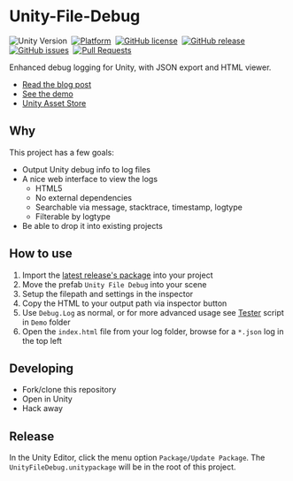 # Unity-File-Debug
![Unity Version][unity-badge]&nbsp;
[![Platform][platform-badge]][repo]&nbsp;
[![GitHub license][license-badge]][license]&nbsp;
[![GitHub release][version-badge]][releases]&nbsp;
[![GitHub issues][issues-badge]][issues]&nbsp;
[![Pull Requests][pr-badge]][pulls]&nbsp;

Enhanced debug logging for Unity, with JSON export and HTML viewer.
- [Read the blog post](http://www.sacredseedstudio.com/blog/2016/06/05/Output-the-Unity-console-to-file)
- [See the demo](http://www.sacredseedstudio.com/Unity-File-Debug/)
- [Unity Asset Store](https://assetstore.unity.com/packages/tools/utilities/unity-file-debug-72250)

## Why
This project has a few goals:
- Output Unity debug info to log files
- A nice web interface to view the logs
  - HTML5
  - No external dependencies
  - Searchable via message, stacktrace, timestamp, logtype
  - Filterable by logtype
- Be able to drop it into existing projects

## How to use
1. Import the [latest release's package](https://github.com/Sacred-Seed-Studio/Unity-File-Debug/releases) into your project
2. Move the prefab `Unity File Debug` into your scene
3. Setup the filepath and settings in the inspector
4. Copy the HTML to your output path via inspector button
5. Use `Debug.Log` as normal, or for more advanced usage see [Tester](/Assets/UnityFileDebug/Demo/Tester.cs) script in `Demo` folder
6. Open the `index.html` file from your log folder, browse for a `*.json` log in the top left

## Developing
- Fork/clone this repository
- Open in Unity
- Hack away

## Release
In the Unity Editor, click the menu option `Package/Update Package`. The `UnityFileDebug.unitypackage` will be in the root of this project.

<!--
Badge References
-->
[version-badge]:https://img.shields.io/github/release/Sacred-Seed-Studio/Unity-File-Debug.svg
[platform-badge]:https://img.shields.io/badge/platform-All-blue.svg
[issues-badge]:https://img.shields.io/github/issues/Sacred-Seed-Studio/Unity-File-Debug.svg
[license-badge]:https://img.shields.io/github/license/Sacred-Seed-Studio/Unity-File-Debug.svg
[unity-badge]:https://img.shields.io/badge/Unity-5.4+-blue.svg
[pr-badge]:https://img.shields.io/github/issues-pr/Sacred-Seed-Studio/Unity-File-Debug.svg

<!--
URL References
-->
[releases]:https://github.com/Sacred-Seed-Studio/Unity-File-Debug/releases
[repo]:https://github.com/Sacred-Seed-Studio/Unity-File-Debug
[issues]:https://github.com/Sacred-Seed-Studio/Unity-File-Debug/issues
[license]:https://github.com/Sacred-Seed-Studio/Unity-File-Debug/blob/master/LICENSE
[pulls]:https://github.com/Sacred-Seed-Studio/Unity-File-Debug/pulls
